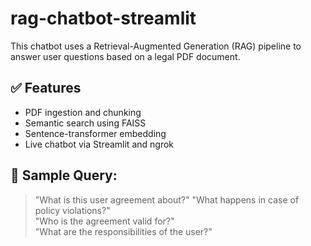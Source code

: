 # rag-chatbot-streamlit
This chatbot uses a Retrieval-Augmented Generation (RAG) pipeline to answer user questions based on a legal PDF document.

## ✅ Features
- PDF ingestion and chunking
- Semantic search using FAISS
- Sentence-transformer embedding
- Live chatbot via Streamlit and ngrok


## 💬 Sample Query:
> "What is this user agreement about?"
> "What happens in case of policy violations?"  
> "Who is the agreement valid for?"  
> "What are the responsibilities of the user?"


